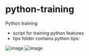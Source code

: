 # python-training
Python training
- script for training python features
- tips folder contains python tips:

![image](https://user-images.githubusercontent.com/7273568/211624330-cbbd82a4-5899-419b-b237-af7e2fd75aa1.png)
![image](https://user-images.githubusercontent.com/7273568/211624404-f4f3e913-cb29-4207-845b-ea830847b7a1.png)


